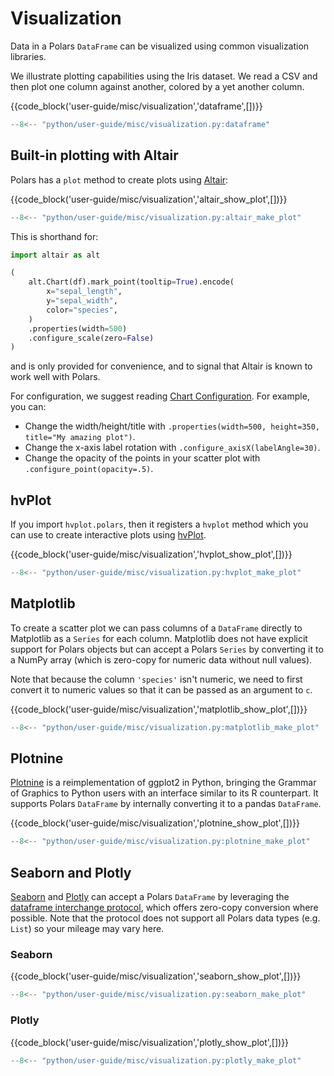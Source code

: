 # Visualization

Data in a Polars `DataFrame` can be visualized using common visualization libraries.

We illustrate plotting capabilities using the Iris dataset. We read a CSV and then plot one column
against another, colored by a yet another column.

{{code_block('user-guide/misc/visualization','dataframe',[])}}

```python exec="on" result="text" session="user-guide/misc/visualization"
--8<-- "python/user-guide/misc/visualization.py:dataframe"
```

## Built-in plotting with Altair

Polars has a `plot` method to create plots using [Altair](https://altair-viz.github.io/):

{{code_block('user-guide/misc/visualization','altair_show_plot',[])}}

```python exec="on" session="user-guide/misc/visualization"
--8<-- "python/user-guide/misc/visualization.py:altair_make_plot"
```

This is shorthand for:

```python
import altair as alt

(
    alt.Chart(df).mark_point(tooltip=True).encode(
        x="sepal_length",
        y="sepal_width",
        color="species",
    )
    .properties(width=500)
    .configure_scale(zero=False)
)
```

and is only provided for convenience, and to signal that Altair is known to work well with Polars.

For configuration, we suggest reading
[Chart Configuration](https://altair-viz.github.io/altair-tutorial/notebooks/08-Configuration.html).
For example, you can:

- Change the width/height/title with `.properties(width=500, height=350, title="My amazing plot")`.
- Change the x-axis label rotation with `.configure_axisX(labelAngle=30)`.
- Change the opacity of the points in your scatter plot with `.configure_point(opacity=.5)`.

## hvPlot

If you import `hvplot.polars`, then it registers a `hvplot` method which you can use to create
interactive plots using [hvPlot](https://hvplot.holoviz.org/).

{{code_block('user-guide/misc/visualization','hvplot_show_plot',[])}}

```python exec="on" session="user-guide/misc/visualization"
--8<-- "python/user-guide/misc/visualization.py:hvplot_make_plot"
```

## Matplotlib

To create a scatter plot we can pass columns of a `DataFrame` directly to Matplotlib as a `Series`
for each column. Matplotlib does not have explicit support for Polars objects but can accept a
Polars `Series` by converting it to a NumPy array (which is zero-copy for numeric data without null
values).

Note that because the column `'species'` isn't numeric, we need to first convert it to numeric
values so that it can be passed as an argument to `c`.

{{code_block('user-guide/misc/visualization','matplotlib_show_plot',[])}}

```python exec="on" session="user-guide/misc/visualization"
--8<-- "python/user-guide/misc/visualization.py:matplotlib_make_plot"
```

## Plotnine

[Plotnine](https://plotnine.org/) is a reimplementation of ggplot2 in Python, bringing the
Grammar of Graphics to Python users with an interface similar to its R counterpart. It
supports Polars `DataFrame` by internally converting it to a pandas `DataFrame`.

{{code_block('user-guide/misc/visualization','plotnine_show_plot',[])}}

```python exec="on" session="user-guide/misc/visualization"
--8<-- "python/user-guide/misc/visualization.py:plotnine_make_plot"
```

## Seaborn and Plotly

[Seaborn](https://seaborn.pydata.org/) and [Plotly](https://plotly.com/) can accept a Polars
`DataFrame` by leveraging the
[dataframe interchange protocol](https://data-apis.org/dataframe-api/), which offers zero-copy
conversion where possible. Note that the protocol does not support all Polars data types (e.g.
`List`) so your mileage may vary here.

### Seaborn

{{code_block('user-guide/misc/visualization','seaborn_show_plot',[])}}

```python exec="on" session="user-guide/misc/visualization"
--8<-- "python/user-guide/misc/visualization.py:seaborn_make_plot"
```

### Plotly

{{code_block('user-guide/misc/visualization','plotly_show_plot',[])}}

```python exec="on" session="user-guide/misc/visualization"
--8<-- "python/user-guide/misc/visualization.py:plotly_make_plot"
```

